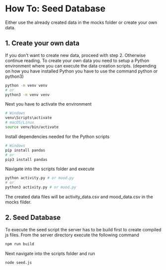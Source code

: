 # How To: Seed Database

Either use the already created data in the mocks folder or create your own data.

## 1. Create your own data

If you don't want to create new data, proceed with step 2. Otherwise continue reading.
To create your own data you need to setup a Python environment where you can execute the data creation scripts. (depending on how you have installed Python you have to use the command python or python3)

```bash
python -m venv venv
# or
python3 -m venv venv
```

Next you have to activate the environment

```bash
# Windows
venv\Scripts\activate
# macOS/Linux
source venv/bin/activate
```

Install dependencies needed for the Python scripts

```bash
# Windows
pip install pandas
# or
pip3 install pandas
```

Navigate into the scripts folder and execute

```bash
python activity.py # or mood.py
# or
python3 activity.py # or mood.py
```

The created data files will be activity_data.csv and mood_data.csv in the mocks filder.

## 2. Seed Database

To execute the seed script the server has to be build first to create compiled js files. From the server directory execute the following command

```bash
npm run build
```

Next navigate into the scripts folder and run

```bash
node seed.js
```

